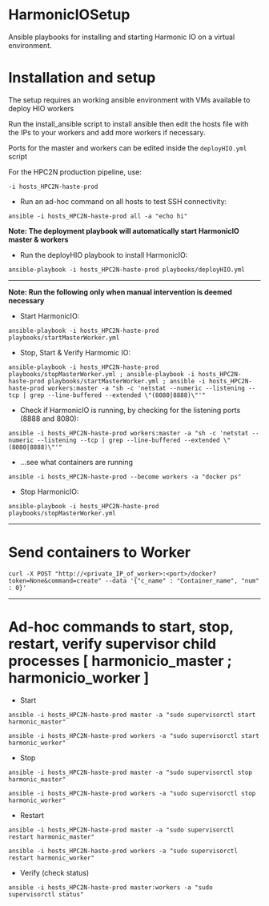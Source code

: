 # HarmonicIOSetup
Ansible playbooks for installing and starting Harmonic IO on a virtual environment.

# Installation and setup

The setup requires an working ansible environment with VMs available to deploy HIO workers 

Run the install_ansible script to install ansible then edit the hosts file with the IPs to your workers and add more workers if necessary.

Ports for the master and workers can be edited inside the `deployHIO.yml` script


For the HPC2N production pipeline, use:
```
-i hosts_HPC2N-haste-prod
```

* Run an ad-hoc command on all hosts to test SSH connectivity:

```
ansible -i hosts_HPC2N-haste-prod all -a "echo hi"
```

**Note: The deployment playbook will automatically start HarmonicIO master & workers**

* Run the deployHIO playbook to install HarmonicIO:

```
ansible-playbook -i hosts_HPC2N-haste-prod playbooks/deployHIO.yml
```

---

**Note: Run the following only when manual intervention is deemed necessary**

* Start HarmonicIO:

```
ansible-playbook -i hosts_HPC2N-haste-prod playbooks/startMasterWorker.yml
```

* Stop, Start & Verify Harmomic IO:

```
ansible-playbook -i hosts_HPC2N-haste-prod playbooks/stopMasterWorker.yml ; ansible-playbook -i hosts_HPC2N-haste-prod playbooks/startMasterWorker.yml ; ansible -i hosts_HPC2N-haste-prod workers:master -a "sh -c 'netstat --numeric --listening --tcp | grep --line-buffered --extended \"(8080|8888)\"'"
```

* Check if HarmonicIO is running, by checking for the listening ports (8888 and 8080):

```
ansible -i hosts_HPC2N-haste-prod workers:master -a "sh -c 'netstat --numeric --listening --tcp | grep --line-buffered --extended \"(8080|8888)\"'"
```
* ...see what containers are running

```
ansible -i hosts_HPC2N-haste-prod --become workers -a "docker ps"
```

* Stop HarmonicIO:

```
ansible-playbook -i hosts_HPC2N-haste-prod playbooks/stopMasterWorker.yml
```
---

# Send containers to Worker

```
curl -X POST "http://<private_IP_of_worker>:<port>/docker?token=None&command=create" --data '{"c_name" : "Container_name", "num" : 0}'
```

---

# Ad-hoc commands to start, stop, restart, verify supervisor child processes [ harmonicio_master ; harmonicio_worker ]

* Start

```
ansible -i hosts_HPC2N-haste-prod master -a "sudo supervisorctl start harmonic_master"
```
```
ansible -i hosts_HPC2N-haste-prod workers -a "sudo supervisorctl start harmonic_worker"
```

* Stop

```
ansible -i hosts_HPC2N-haste-prod master -a "sudo supervisorctl stop harmonic_master"
```
```
ansible -i hosts_HPC2N-haste-prod workers -a "sudo supervisorctl stop harmonic_worker"
```

* Restart

```
ansible -i hosts_HPC2N-haste-prod master -a "sudo supervisorctl restart harmonic_master"
```
```
ansible -i hosts_HPC2N-haste-prod workers -a "sudo supervisorctl restart harmonic_worker"
```

* Verify (check status)

```
ansible -i hosts_HPC2N-haste-prod master:workers -a "sudo supervisorctl status"
```
